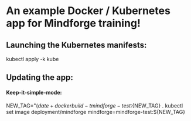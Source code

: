 # An example Docker / Kubernetes app for Mindforge training!


## Launching the Kubernetes manifests:
kubectl apply -k kube

## Updating the app:

#### Keep-it-simple-mode:
NEW_TAG="$(date +%s)"
docker build -t mindforge-test:${NEW_TAG} .
kubectl set image deployment/mindforge mindforge=mindforge-test:${NEW_TAG}
